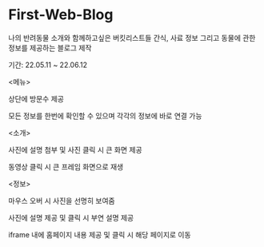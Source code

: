 # First-Web-Blog
나의 반려동물 소개와 함께하고싶은 버킷리스트들 간식, 사료 정보 그리고 동물에 관한 정보를 제공하는 블로그 제작

기간: 22.05.11 ~ 22.06.12

<메뉴>

상단에 방문수 제공

모든 정보를 한번에 확인할 수 있으며 각각의 정보에 바로 연결 가능

<소개>

사진에 설명 첨부 및 사진 클릭 시 큰 화면 제공

동영상 클릭 시 큰 프레임 화면으로 재생

<정보>

마우스 오버 시 사진을 선명히 보여줌

사진에 설명 제공 및 클릭 시 부연 설명 제공 

iframe 내에 홈페이지 내용 제공 및 클릭 시 해당 페이지로 이동
